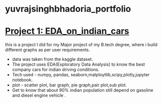 # yuvrajsinghbhadoria_portfolio

# [Project 1: EDA_on_indian_cars](https://github.com/yuvrajsinghbhadoria/EDA_on_indian_cars)

this is a project I did for my Major project of my B.tech degree, where i build different graphs as per user requirements.

* data was taken from the kaggle dataset.
* The project uses EDA(Exploratory Data Analysis) to know the best company cars for indian driving conditions.
* Tech used - numpy, pandas, seaborn,matploytlib,scipy,plotly,jupyter notebook.
* plot - scatter plot, bar graph, pie graph,pair plot,sub plot.
* Get to know that about 90% indian population still depend on gasoline and diesel engine vehicle . 
